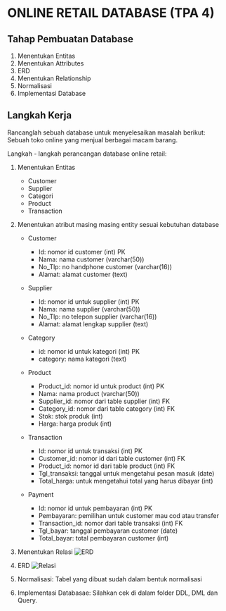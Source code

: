 # ONLINE RETAIL DATABASE (TPA 4)
## Tahap Pembuatan Database
1. Menentukan Entitas
2. Menentukan Attributes
3. ERD
4. Menentukan Relationship
5. Normalisasi
6. Implementasi Database

## Langkah Kerja
Rancanglah sebuah database untuk menyelesaikan masalah berikut:
Sebuah toko online yang menjual berbagai macam barang.

Langkah - langkah perancangan database online retail:
1. Menentukan Entitas 
    - Customer 
    - Supplier
    - Categori
    - Product
    - Transaction

2.  Menentukan atribut masing masing entity sesuai kebutuhan database
    - Customer
        - Id: nomor id customer (int) PK
        - Nama: nama customer (varchar(50))
        - No_Tlp: no handphone customer (varchar(16))
        - Alamat: alamat customer (text)
  
    - Supplier 
        - Id: nomor id untuk supplier (int) PK
        - Nama: nama supplier (varchar(50))
        - No_Tlp: no telepon supplier (varchar(16))
        - Alamat: alamat lengkap supplier (text)
  
    - Category 
        - id: nomor id untuk kategori (int) PK
        - category: nama kategori (text)

    - Product 
        - Product_id: nomor id untuk product (int) PK
        - Nama: nama product (varchar(50))
        - Supplier_id: nomor dari table supplier (int) FK 
        - Category_id: nomor dari table category (int) FK
        - Stok: stok produk (int)
        - Harga: harga produk (int)

    - Transaction 
        - Id: nomor id untuk transaksi (int) PK
        - Customer_id: nomor id dari table customer (int) FK
        - Product_id: nomor id dari table product (int) FK
        - Tgl_transaksi: tanggal untuk mengetahui pesan masuk (date)
        - Total_harga: untuk mengetahui total yang harus dibayar (int)

    - Payment
        - Id: nomor id untuk pembayaran (int) PK
        - Pembayaran: pemilihan untuk customer mau cod atau transfer 
        - Transaction_id: nomor dari table transaksi (int) FK
        - Tgl_bayar: tanggal pembayaran customer (date)
        - Total_bayar: total pembayaran customer (int)

3. Menentukan Relasi 
![ERD](https://user-images.githubusercontent.com/110627263/201666797-a1d1b4d1-6521-4649-9f8f-44e36d7b7657.png)



4. ERD 
![Relasi](https://user-images.githubusercontent.com/110627263/201666869-d38d9d16-f041-4977-b0ec-c66847002beb.png)
5. Normalisasi: Tabel yang dibuat sudah dalam bentuk normalisasi
6. Implementasi Databasae: Silahkan cek di dalam folder DDL, DML dan Query.




